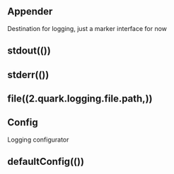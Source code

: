 ## Appender

Destination for logging, just a marker interface for now


## stdout(())

## stderr(())

## file((2.quark.logging.file.path,))

## Config

Logging configurator


## defaultConfig(())
